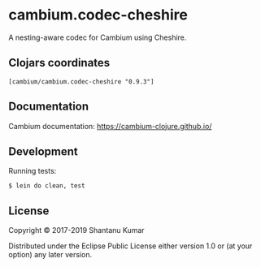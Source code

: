# cambium.codec-cheshire

A nesting-aware codec for Cambium using Cheshire.


## Clojars coordinates

`[cambium/cambium.codec-cheshire "0.9.3"]`


## Documentation

Cambium documentation: https://cambium-clojure.github.io/


## Development

Running tests:
```shell
$ lein do clean, test
```


## License

Copyright © 2017-2019 Shantanu Kumar

Distributed under the Eclipse Public License either version 1.0 or (at
your option) any later version.

